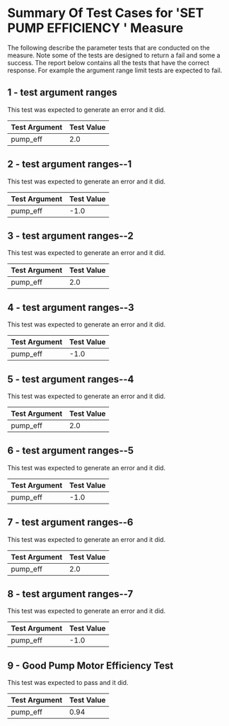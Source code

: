 # Summary Of Test Cases for 'SET PUMP EFFICIENCY ' Measure
 
The following describe the parameter tests that are conducted on the measure. Note some of the 
tests are designed to return a fail and some a success. The report below contains all the tests that 
have the correct response. For example the argument range limit tests are expected to fail. 
 
## 1 - test argument ranges
 
This test was expected to generate an error and it did.
 
| Test Argument | Test Value |
| ------------- | ---------- |
| pump_eff |2.0 |
 
## 2 - test argument ranges--1
 
This test was expected to generate an error and it did.
 
| Test Argument | Test Value |
| ------------- | ---------- |
| pump_eff |-1.0 |
 
## 3 - test argument ranges--2
 
This test was expected to generate an error and it did.
 
| Test Argument | Test Value |
| ------------- | ---------- |
| pump_eff |2.0 |
 
## 4 - test argument ranges--3
 
This test was expected to generate an error and it did.
 
| Test Argument | Test Value |
| ------------- | ---------- |
| pump_eff |-1.0 |
 
## 5 - test argument ranges--4
 
This test was expected to generate an error and it did.
 
| Test Argument | Test Value |
| ------------- | ---------- |
| pump_eff |2.0 |
 
## 6 - test argument ranges--5
 
This test was expected to generate an error and it did.
 
| Test Argument | Test Value |
| ------------- | ---------- |
| pump_eff |-1.0 |
 
## 7 - test argument ranges--6
 
This test was expected to generate an error and it did.
 
| Test Argument | Test Value |
| ------------- | ---------- |
| pump_eff |2.0 |
 
## 8 - test argument ranges--7
 
This test was expected to generate an error and it did.
 
| Test Argument | Test Value |
| ------------- | ---------- |
| pump_eff |-1.0 |
 
## 9 - Good Pump Motor Efficiency Test
 
This test was expected to pass and it did.
 
| Test Argument | Test Value |
| ------------- | ---------- |
| pump_eff |0.94 |
 

